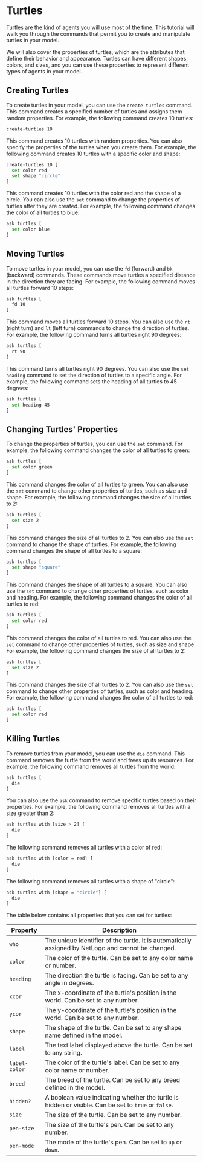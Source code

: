 # Turtles

Turtles are the kind of agents you will use most of the time. This tutorial will walk you through the commands that permit you to create and manipulate turtles in your model.

We will also cover the properties of turtles, which are the attributes that define their behavior and appearance. Turtles can have different shapes, colors, and sizes, and you can use these properties to represent different types of agents in your model.

## Creating Turtles

To create turtles in your model, you can use the `create-turtles` command. This command creates a specified number of turtles and assigns them random properties. For example, the following command creates 10 turtles:

```bash
create-turtles 10
```

This command creates 10 turtles with random properties. You can also specify the properties of the turtles when you create them. For example, the following command creates 10 turtles with a specific color and shape:

```bash
create-turtles 10 [
  set color red
  set shape "circle"
]
```

This command creates 10 turtles with the color red and the shape of a circle. You can also use the `set` command to change the properties of turtles after they are created. For example, the following command changes the color of all turtles to blue:

```bash
ask turtles [
  set color blue
]
```

## Moving Turtles

To move turtles in your model, you can use the `fd` (forward) and `bk` (backward) commands. These commands move turtles a specified distance in the direction they are facing. For example, the following command moves all turtles forward 10 steps:

```bash
ask turtles [
  fd 10
]
```

This command moves all turtles forward 10 steps. You can also use the `rt` (right turn) and `lt` (left turn) commands to change the direction of turtles. For example, the following command turns all turtles right 90 degrees:

```bash
ask turtles [
  rt 90
]
```

This command turns all turtles right 90 degrees. You can also use the `set heading` command to set the direction of turtles to a specific angle. For example, the following command sets the heading of all turtles to 45 degrees:

```bash
ask turtles [
  set heading 45
]
```

## Changing Turtles' Properties

To change the properties of turtles, you can use the `set` command. For example, the following command changes the color of all turtles to green:

```bash
ask turtles [
  set color green
]
```

This command changes the color of all turtles to green. You can also use the `set` command to change other properties of turtles, such as size and shape. For example, the following command changes the size of all turtles to 2:

```bash
ask turtles [
  set size 2
]
```

This command changes the size of all turtles to 2. You can also use the `set` command to change the shape of turtles. For example, the following command changes the shape of all turtles to a square:

```bash
ask turtles [
  set shape "square"
]
```

This command changes the shape of all turtles to a square. You can also use the `set` command to change other properties of turtles, such as color and heading. For example, the following command changes the color of all turtles to red:

```bash
ask turtles [
  set color red
]
```

This command changes the color of all turtles to red. You can also use the `set` command to change other properties of turtles, such as size and shape. For example, the following command changes the size of all turtles to 2:

```bash
ask turtles [
  set size 2
]
```

This command changes the size of all turtles to 2. You can also use the `set` command to change other properties of turtles, such as color and heading. For example, the following command changes the color of all turtles to red:

```bash
ask turtles [
  set color red
]
```

## Killing Turtles

To remove turtles from your model, you can use the `die` command. This command removes the turtle from the world and frees up its resources. For example, the following command removes all turtles from the world:

```bash
ask turtles [
  die
]
```

You can also use the `ask` command to remove specific turtles based on their properties. For example, the following command removes all turtles with a size greater than 2:

```bash
ask turtles with [size > 2] [
  die
]
```

The following command removes all turtles with a color of red:

```bash
ask turtles with [color = red] [
  die
]
```

The following command removes all turtles with a shape of "circle":

```bash
ask turtles with [shape = "circle"] [
  die
]
```


The table below contains all properties that you can set for turtles:

| Property | Description |
|---|---|
| `who` | The unique identifier of the turtle. It is automatically assigned by NetLogo and cannot be changed. |
| `color` | The color of the turtle. Can be set to any color name or number. |
| `heading` | The direction the turtle is facing. Can be set to any angle in degrees. |
| `xcor` | The x-coordinate of the turtle's position in the world. Can be set to any number. |
| `ycor` | The y-coordinate of the turtle's position in the world. Can be set to any number. |
| `shape` | The shape of the turtle. Can be set to any shape name defined in the model. |
| `label` | The text label displayed above the turtle. Can be set to any string. |
| `label-color` | The color of the turtle's label. Can be set to any color name or number. |
| `breed` | The breed of the turtle. Can be set to any breed defined in the model. |
| `hidden?` | A boolean value indicating whether the turtle is hidden or visible. Can be set to `true` or `false`. |
| `size` | The size of the turtle. Can be set to any number. |
| `pen-size` | The size of the turtle's pen. Can be set to any number. |
| `pen-mode` | The mode of the turtle's pen. Can be set to `up` or `down`. |

